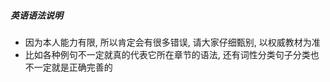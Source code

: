 ##### 英语语法说明
- 因为本人能力有限, 所以肯定会有很多错误, 请大家仔细甄别, 以权威教材为准
- 比如各种例句不一定就真的代表它所在章节的语法, 还有词性分类句子分类也不一定就是正确完善的
